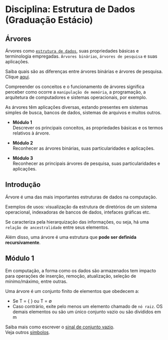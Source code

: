 # Disciplina: Estrutura de Dados (Graduação Estácio)
## Árvores

Árvores como [`estrutura de dados`](https://github.com/gbbenicio/blog/blob/main/ti/estrutura-de-dados/definicao-estruturas-de-dados.md), suas propriedades básicas e terminologia empregadas. `Árvores binárias`, `árvores de pesquisa` e suas aplicações.

Saiba quais são as diferenças entre árvores binárias e árvores de pesquisa. Clique [aqui](https://github.com/gbbenicio/blog/blob/main/ti/estrutura-de-dados/diferencas-entre-arvores-binarias-e-de-pesquisa.md).

Compreender os conceitos e o funcionamento de árvores significa perceber como ocorre a `manipulação de memória`, a programação, a arquitetura de computadores e sistemas operacionais, por exemplo.

As árvores têm aplicações diversas, estando presentes em sistemas simples de busca, bancos de dados, sistemas de arquivos e muitos outros.

- **Módulo 1**  
Descrever os principais conceitos, as propriedades básicas e os termos relativos à árvore.

- **Módulo 2**  
Reconhecer as árvores binárias, suas particularidades e aplicações.

- **Módulo 3**  
Reconhecer as principais árvores de pesquisa, suas particularidades e aplicações.

## Introdução

Árvore é uma das mais importantes estruturas de dados na computação.

Exemplos de usos: visualização da estrutura de diretórios de um sistema operacional, indexadoras de bancos de dados, intefaces gráficas etc.

Se caracteriza pela hierarquização das informações, ou seja, há uma `relação de ancestralidade` entre seus elementos.

Além disso, uma árvore é uma estrutura que **pode ser definida recursivamente**.

## Módulo 1

Em computação, a forma como os dados são armazenados tem impacto para operações de inserção, remoção, atualização, seleção de mínimo/máximo, entre outras.

Uma árvore é um conjunto finito de elementos que obedecem a:

- Se T = { } ou T = ∅
- Caso contrário, exite pelo menos um elemento chamado de `nó raiz`. OS demais elementos ou são um único conjunto vazio ou são divididos em m 

Saiba mais como escrever o [sinal de conjunto vazio](https://pt.piliapp.com/symbols/null-sign/).  
Veja outros [símbolos](https://pt.piliapp.com/symbol/).

